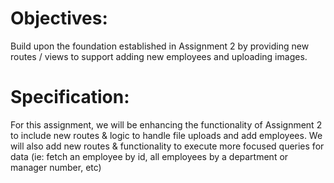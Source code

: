 # Objectives: 
Build upon the foundation established in Assignment 2 by providing new routes / views to support adding new employees and uploading images.

# Specification:
For this assignment, we will be enhancing the functionality of Assignment 2 to include new routes & logic to handle file uploads and add employees. We will also add new routes & functionality to execute more focused queries for data (ie: fetch an employee by id, all employees by a department or manager number, etc)
